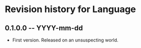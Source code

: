 # Revision history for Language

## 0.1.0.0 -- YYYY-mm-dd

* First version. Released on an unsuspecting world.
